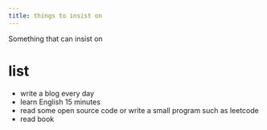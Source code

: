 ```yaml
---
title: things to insist on
---
```

Something that can insist on

# list

- write a blog every day
- learn English 15 minutes
- read some open source code or write a small program such as leetcode
- read book